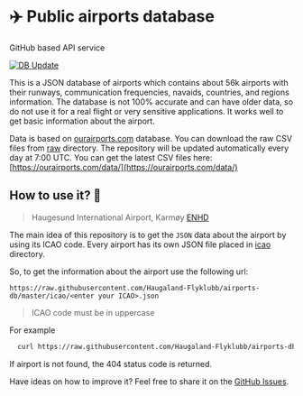 # ✈️ Public airports database

GitHub based API service

[![DB Update](https://github.com/Haugaland-Flyklubb/airports-db/actions/workflows/db-update.yml/badge.svg?branch=main)](https://github.com/Haugaland-Flyklubb/airports-db/actions/workflows/db-update.yml)

This is a JSON database of airports which contains about 56k airports with their runways, communication frequencies,
navaids, countries, and regions information. The database is not 100% accurate and can have older data, so do not use it for a real flight or very sensitive applications.
It works well to get basic information about the airport.

Data is based on [ourairports.com](https://ourairports.com/) database. You can download the raw CSV files from [raw](https://github.com/Haugaland-Flyklubb/airports-db/tree/master/raw) directory.
The repository will be updated automatically every day at 7:00 UTC. You can get the latest CSV files here: [https://ourairports.com/data/](https://ourairports.com/data/)

## How to use it? 🤔

> Haugesund International Airport, Karmøy [ENHD](https://github.com/Haugaland-Flyklubb/airports-db/blob/master/icao/ENHD.json)

The main idea of this repository is to get the `JSON` data about the airport by using its ICAO code.
Every airport has its own JSON file placed in [icao](https://github.com/Haugaland-Flyklubb/airports-db/tree/master/icao) directory.

So, to get the information about the airport use the following url:

`https://raw.githubusercontent.com/Haugaland-Flyklubb/airports-db/master/icao/<enter your ICAO>.json`

> ICAO code must be in uppercase

For example

```bash
  curl https://raw.githubusercontent.com/Haugaland-Flyklubb/airports-db/master/icao/ENHD.json
```

If airport is not found, the 404 status code is returned.

Have ideas on how to improve it? Feel free to share it on the [GitHub Issues](https://github.com/Haugaland-Flyklubb/airports-db/issues).
